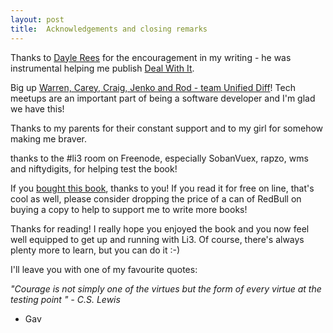 ```yaml
---
layout: post
title:  Acknowledgements and closing remarks
---
```


Thanks to [Dayle Rees](http://daylerees.com/) for the encouragement in my writing - he was instrumental helping me publish [Deal With It](https://leanpub.com/dealwithit/).

Big up [Warren, Carey, Craig, Jenko and Rod - team Unified Diff](http://unifieddiff.co.uk/)! Tech meetups are an important part of being a software developer and I'm glad we have this!

Thanks to my parents for their constant support and to my girl for somehow making me braver.

thanks to the #li3 room on Freenode, especially SobanVuex, rapzo, wms and niftydigits, for helping test the book!

If you [bought this book](https://leanpub.com/step-by-step-lithium-php/), thanks to you! If you read it for free on line, that's cool as well, please consider dropping the price of a can of RedBull on buying a copy to help to support me to write more books!

Thanks for reading! I really hope you enjoyed the book and you now feel well equipped to get up and running with Li3. Of course, there's always plenty more to learn, but you can do it :-)

I'll leave you with one of my favourite quotes:

_"Courage is not simply one of the virtues but the form of every virtue at the testing point " - C.S. Lewis_

- Gav